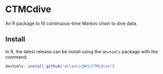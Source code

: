 # CTMCdive

An R package to fit continuous-time Markov chain to dive data.

## Install 

In R, the latest release can be install using the <code>devtools</code> package
with the command: 

```r
devtools::install_github("atlanticBRS/CTMCdive")
```
